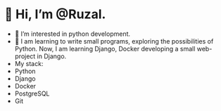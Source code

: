👋 Hi, I’m @Ruzal.
========================
- 👀 I’m interested in python development.
- 🌱 I am learning to write small programs, exploring the possibilities of Python. Now, I am learning Django, Docker developing a small web-project in Django.
-  My stack:
-  Python
-  Django
-  Docker
-  PostgreSQL
-  Git

